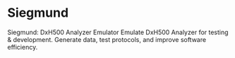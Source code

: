 # Siegmund
Siegmund: DxH500 Analyzer Emulator  Emulate DxH500 Analyzer for testing &amp; development. Generate data, test protocols, and improve software efficiency.
